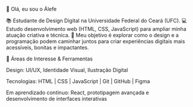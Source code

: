 🎨 Olá, eu sou o Álefe

📚 Estudante de Design Digital na Universidade Federal do Ceará (UFC).
💻 Estudo desenvolvimento web (HTML, CSS, JavaScript) para ampliar minha atuação criativa e técnica.
🌱 Meu objetivo é explorar como o design e a programação podem caminhar juntos para criar experiências digitais mais acessíveis, bonitas e impactantes.

🔧 Áreas de Interesse & Ferramentas

Design: UI/UX, Identidade Visual, Ilustração Digital

Tecnologias: HTML | CSS | JavaScript | Git | GitHub | Figma

Em aprendizado contínuo: React, prototipagem avançada e desenvolvimento de interfaces interativas
